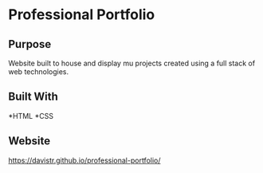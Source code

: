 # Professional Portfolio

## Purpose
Website built to house and display mu projects created using a full stack of web technologies.

## Built With
*HTML
*CSS
## Website
https://davistr.github.io/professional-portfolio/